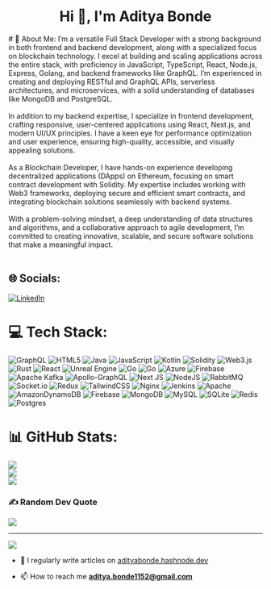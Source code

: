 <h1 align="center">Hi 👋, I'm Aditya Bonde</h1>
# 💫 About Me:
I’m a versatile Full Stack Developer with a strong background in both frontend and backend development, along with a specialized focus on blockchain technology. I excel at building and scaling applications across the entire stack, with proficiency in JavaScript, TypeScript, React, Node.js, Express, Golang, and backend frameworks like GraphQL. I’m experienced in creating and deploying RESTful and GraphQL APIs, serverless architectures, and microservices, with a solid understanding of databases like MongoDB and PostgreSQL.<br><br>In addition to my backend expertise, I specialize in frontend development, crafting responsive, user-centered applications using React, Next.js, and modern UI/UX principles. I have a keen eye for performance optimization and user experience, ensuring high-quality, accessible, and visually appealing solutions.<br><br>As a Blockchain Developer, I have hands-on experience developing decentralized applications (DApps) on Ethereum, focusing on smart contract development with Solidity. My expertise includes working with Web3 frameworks, deploying secure and efficient smart contracts, and integrating blockchain solutions seamlessly with backend systems.<br><br>With a problem-solving mindset, a deep understanding of data structures and algorithms, and a collaborative approach to agile development, I’m committed to creating innovative, scalable, and secure software solutions that make a meaningful impact.<br><br>


## 🌐 Socials:
[![LinkedIn](https://img.shields.io/badge/LinkedIn-%230077B5.svg?logo=linkedin&logoColor=white)](https://linkedin.com/in/aditya-bonde-9311141b7) 

# 💻 Tech Stack:
![GraphQL](https://img.shields.io/badge/-GraphQL-E10098?style=flat&logo=graphql&logoColor=white) ![HTML5](https://img.shields.io/badge/html5-%23E34F26.svg?style=flat&logo=html5&logoColor=white) ![Java](https://img.shields.io/badge/java-%23ED8B00.svg?style=flat&logo=openjdk&logoColor=white) ![JavaScript](https://img.shields.io/badge/javascript-%23323330.svg?style=flat&logo=javascript&logoColor=%23F7DF1E) ![Kotlin](https://img.shields.io/badge/kotlin-%237F52FF.svg?style=flat&logo=kotlin&logoColor=white) ![Solidity](https://img.shields.io/badge/Solidity-%23363636.svg?style=flat&logo=solidity&logoColor=white) ![Web3.js](https://img.shields.io/badge/web3.js-F16822?style=flat&logo=web3.js&logoColor=white) ![Rust](https://img.shields.io/badge/rust-%23000000.svg?style=flat&logo=rust&logoColor=white) ![React](https://img.shields.io/badge/react-%2320232a.svg?style=flat&logo=react&logoColor=%2361DAFB) ![Unreal Engine](https://img.shields.io/badge/unrealengine-%23313131.svg?style=flat&logo=unrealengine&logoColor=white) ![Go](https://img.shields.io/badge/go-%2300ADD8.svg?style=flat&logo=go&logoColor=white) ![Go](https://img.shields.io/badge/go-%2300ADD8.svg?style=flat&logo=go&logoColor=white) ![Azure](https://img.shields.io/badge/azure-%230072C6.svg?style=flat&logo=microsoftazure&logoColor=white) ![Firebase](https://img.shields.io/badge/firebase-%23039BE5.svg?style=flat&logo=firebase) ![Apache Kafka](https://img.shields.io/badge/Apache%20Kafka-000?style=flat&logo=apachekafka) ![Apollo-GraphQL](https://img.shields.io/badge/-ApolloGraphQL-311C87?style=flat&logo=apollo-graphql) ![Next JS](https://img.shields.io/badge/Next-black?style=flat&logo=next.js&logoColor=white) ![NodeJS](https://img.shields.io/badge/node.js-6DA55F?style=flat&logo=node.js&logoColor=white) ![RabbitMQ](https://img.shields.io/badge/rabbitmq-FF6600?style=flat&logo=rabbitmq&logoColor=white) ![Socket.io](https://img.shields.io/badge/Socket.io-black?style=flat&logo=socket.io&badgeColor=010101) ![Redux](https://img.shields.io/badge/redux-%23593d88.svg?style=flat&logo=redux&logoColor=white) ![TailwindCSS](https://img.shields.io/badge/tailwindcss-%2338B2AC.svg?style=flat&logo=tailwind-css&logoColor=white) ![Nginx](https://img.shields.io/badge/nginx-%23009639.svg?style=flat&logo=nginx&logoColor=white) ![Jenkins](https://img.shields.io/badge/jenkins-%232C5263.svg?style=flat&logo=jenkins&logoColor=white) ![Apache](https://img.shields.io/badge/apache-%23D42029.svg?style=flat&logo=apache&logoColor=white) ![AmazonDynamoDB](https://img.shields.io/badge/Amazon%20DynamoDB-4053D6?style=flat&logo=Amazon%20DynamoDB&logoColor=white) ![Firebase](https://img.shields.io/badge/firebase-a08021?style=flat&logo=firebase&logoColor=ffcd34) ![MongoDB](https://img.shields.io/badge/MongoDB-%234ea94b.svg?style=flat&logo=mongodb&logoColor=white) ![MySQL](https://img.shields.io/badge/mysql-4479A1.svg?style=flat&logo=mysql&logoColor=white) ![SQLite](https://img.shields.io/badge/sqlite-%2307405e.svg?style=flat&logo=sqlite&logoColor=white) ![Redis](https://img.shields.io/badge/redis-%23DD0031.svg?style=flat&logo=redis&logoColor=white) ![Postgres](https://img.shields.io/badge/postgres-%23316192.svg?style=flat&logo=postgresql&logoColor=white)
# 📊 GitHub Stats:
![](https://github-readme-stats.vercel.app/api?username=AdityaB1152&theme=synthwave&hide_border=true&include_all_commits=true&count_private=true)<br/>
![](https://github-readme-streak-stats.herokuapp.com/?user=AdityaB1152&theme=synthwave&hide_border=true)<br/>
![](https://github-readme-stats.vercel.app/api/top-langs/?username=AdityaB1152&theme=synthwave&hide_border=true&include_all_commits=true&count_private=true&layout=compact)

### ✍️ Random Dev Quote
![](https://quotes-github-readme.vercel.app/api?type=horizontal&theme=radical)

---
[![](https://visitcount.itsvg.in/api?id=AdityaB1152&icon=0&color=0)](https://visitcount.itsvg.in)

<!-- Proudly created with GPRM ( https://gprm.itsvg.in ) -->

- 📝 I regularly write articles on [adityabonde.hashnode.dev](https://adityabonde.hashnode.dev)

- 📫 How to reach me **aditya.bonde1152@gmail.com**

